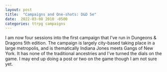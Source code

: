 ```yaml
---
layout: post
title:  "Campaigns and One-shots: D&D 5e"
date:  2022-03-08 2010 -0500
categories: ttrpg campaigns
---
```

I am now four sessions into the first campaign that I’ve run in Dungeons & Dragons 5th edition. The campaign is largely city-based taking place in a large metropolis, and is thematically Indiana Jones meets Gangs of New York. It has none of the traditional ancestries and I’ve turned the dials on the game. I may end up doing a post or two on the game though I am not sure yet. 
                